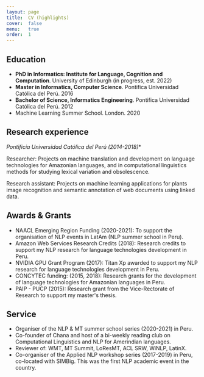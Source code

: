 ```yaml
---
layout: page
title:  CV (highlights)
cover:  false
menu:   true
order:  1
---
```


## Education

* **PhD in Informatics: Institute for Language, Cognition and Computation**. University of Edinburgh (in progress, est. 2022)
* **Master in Informatics, Computer Science**. Pontifica Universidad Católica del Perú. 2016
* **Bachelor of Science, Informatics Engineering**. Pontifica Universidad Católica del Perú. 2012
* Machine Learning Summer School. London. 2020

## Research experience

**Pontificia Universidad Católica del Perú* (2014-2018)**

Researcher: Projects on machine translation and development on language technologies for Amazonian languages, and in computational linguistics methods for studying lexical variation and obsolescence. 

Research assistant: Projects on machine learning applications for plants image recognition and semantic annotation of web documents using linked data.

## Awards & Grants 

* NAACL Emerging Region Funding (2020-2021): To support the organisation of NLP events in LatAm (NLP summer school in Peru).
* Amazon Web Services Research Credits (2018): Research credits to support my NLP research for language technologies development in Peru.
* NVIDIA GPU Grant Program (2017): Titan Xp awarded to support my NLP research for language technologies development in Peru.
* CONCYTEC funding: (2015, 2018): Research grants for the development of language technologies for Amazonian languages in Peru.
* PAIP - PUCP (2015): Research grant from the Vice-Rectorate of Research to support my master's thesis.

## Service

* Organiser of the NLP & MT summer school series (2020-2021) in Peru.
* Co-founder of Chana and host of a bi-weekly reading club on Computational Linguistics and NLP for Amerindian languages.
* Reviewer of: WMT, MT Summit, LoResMT, ACL SRW, WiNLP, LatinX.
* Co-organiser of the Applied NLP workshop series (2017-2019) in Peru, co-located with SIMBig. This was the first NLP academic event in the country.
